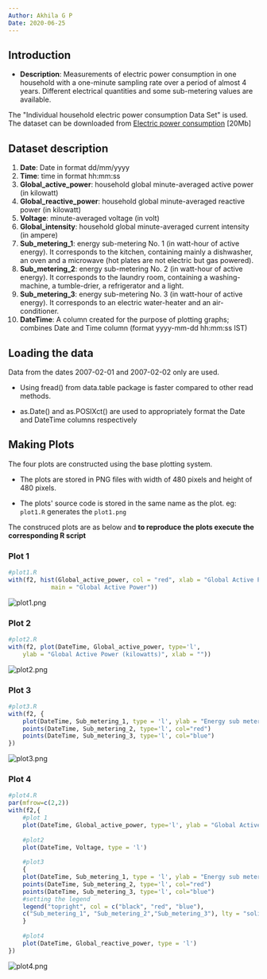 ```yaml
---
Author: Akhila G P
Date: 2020-06-25
---
```


## Introduction

* <b>Description</b>: Measurements of electric power consumption in one household with a one-minute sampling rate over a period of almost 4 years. Different electrical quantities and some sub-metering values are available.

The "Individual household electric power consumption Data Set" is used. The dataset can be downloaded from <a href="https://d396qusza40orc.cloudfront.net/exdata%2Fdata%2Fhousehold_power_consumption.zip">Electric power consumption</a> [20Mb]

## Dataset description

<ol>
<li><b>Date</b>: Date in format dd/mm/yyyy </li>
<li><b>Time</b>: time in format hh:mm:ss </li>
<li><b>Global_active_power</b>: household global minute-averaged active power (in kilowatt) </li>
<li><b>Global_reactive_power</b>: household global minute-averaged reactive power (in kilowatt) </li>
<li><b>Voltage</b>: minute-averaged voltage (in volt) </li>
<li><b>Global_intensity</b>: household global minute-averaged current intensity (in ampere) </li>
<li><b>Sub_metering_1</b>: energy sub-metering No. 1 (in watt-hour of active energy). It corresponds to the kitchen, containing mainly a dishwasher, an oven and a microwave (hot plates are not electric but gas powered). </li>
<li><b>Sub_metering_2</b>: energy sub-metering No. 2 (in watt-hour of active energy). It corresponds to the laundry room, containing a washing-machine, a tumble-drier, a refrigerator and a light. </li>
<li><b>Sub_metering_3</b>: energy sub-metering No. 3 (in watt-hour of active energy). It corresponds to an electric water-heater and an air-conditioner.</li>

<li><b>DateTime</b>: A column created for the purpose of plotting graphs; combines Date and Time column (format yyyy-mm-dd hh:mm:ss IST)
</ol>

## Loading the data

Data from the dates 2007-02-01 and 2007-02-02 only are used. 

* Using fread() from data.table package is faster compared to other read methods. 

* as.Date() and as.POSIXct() are used to appropriately format the Date and DateTime columns respectively

## Making Plots

The four plots are constructed using the base plotting system.

* The plots are stored in PNG files with width of 480 pixels and height of 480 pixels.

* The plots' source code is stored in the same name as the plot. eg: `plot1.R` generates the `plot1.png`

The construced plots are as below and **to reproduce the plots execute the corresponding R script**

### Plot 1

```R
#plot1.R
with(f2, hist(Global_active_power, col = "red", xlab = "Global Active Power (kilowatts)",
			main = "Global Active Power"))
```
![plot1.png](plot1.png)


### Plot 2

```R
#plot2.R
with(f2, plot(DateTime, Global_active_power, type='l', 
	ylab = "Global Active Power (kilowatts)", xlab = ""))
```
![plot2.png](plot2.png)


### Plot 3

```R
#plot3.R
with(f2, {
    plot(DateTime, Sub_metering_1, type = 'l', ylab = "Energy sub metering", xlab = "")
    points(DateTime, Sub_metering_2, type='l', col="red")
    points(DateTime, Sub_metering_3, type='l', col="blue")
})
```
![plot3.png](plot3.png)


### Plot 4

```R
#plot4.R
par(mfrow=c(2,2))
with(f2,{
    #plot 1
    plot(DateTime, Global_active_power, type='l', ylab = "Global Active Power", xlab = "")
    
    #plot2
    plot(DateTime, Voltage, type = 'l')
    
    #plot3
    {
    plot(DateTime, Sub_metering_1, type = 'l', ylab = "Energy sub metering", xlab = "")
    points(DateTime, Sub_metering_2, type='l', col="red")
    points(DateTime, Sub_metering_3, type='l', col="blue")
    #setting the legend
    legend("topright", col = c("black", "red", "blue"), 
	c("Sub_metering_1", "Sub_metering_2","Sub_metering_3"), lty = "solid", bty="n")
    }
    
    #plot4
    plot(DateTime, Global_reactive_power, type = 'l')
})
```

![plot4.png](plot4.png)

